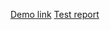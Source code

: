 [Demo link](https://kostya-flern.github.io/layout_human-rights/)
[Test report](https://kostya-flern.github.io/layout_human-rights/report/html_report/)
